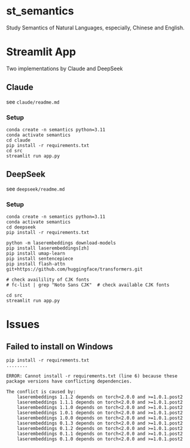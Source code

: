 # st_semantics

Study Semantics of Natural Languages, especially, Chinese and English.


# Streamlit App

Two implementations by Claude and DeepSeek

## Claude

see `claude/readme.md`

### Setup

```
conda create -n semantics python=3.11
conda activate semantics
cd claude
pip install -r requirements.txt
cd src
streamlit run app.py
```

## DeepSeek
see `deepseek/readme.md`

### Setup

```
conda create -n semantics python=3.11
conda activate semantics
cd deepseek
pip install -r requirements.txt

python -m laserembeddings download-models
pip install laserembeddings[zh]
pip install umap-learn
pip install sentencepiece
pip install flash-attn git+https://github.com/huggingface/transformers.git

# check availility of CJK fonts
# fc-list | grep "Noto Sans CJK"  # check available CJK fonts

cd src
streamlit run app.py
```


# Issues

## Failed to install on Windows

```
pip install -r requirements.txt
........

ERROR: Cannot install -r requirements.txt (line 6) because these package versions have conflicting dependencies.

The conflict is caused by:
    laserembeddings 1.1.2 depends on torch<2.0.0 and >=1.0.1.post2
    laserembeddings 1.1.1 depends on torch<2.0.0 and >=1.0.1.post2
    laserembeddings 1.1.0 depends on torch<2.0.0 and >=1.0.1.post2
    laserembeddings 1.0.1 depends on torch<2.0.0 and >=1.0.1.post2
    laserembeddings 1.0.0 depends on torch<2.0.0 and >=1.0.1.post2
    laserembeddings 0.1.3 depends on torch<2.0.0 and >=1.0.1.post2
    laserembeddings 0.1.2 depends on torch<2.0.0 and >=1.0.1.post2
    laserembeddings 0.1.1 depends on torch<2.0.0 and >=1.0.1.post2
    laserembeddings 0.1.0 depends on torch<2.0.0 and >=1.0.1.post2
```
